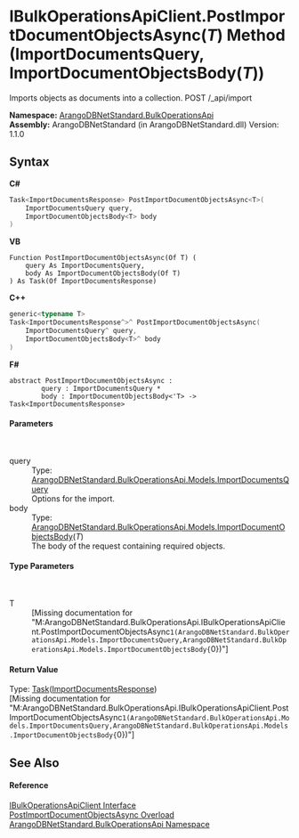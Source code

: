 # IBulkOperationsApiClient.PostImportDocumentObjectsAsync(*T*) Method (ImportDocumentsQuery, ImportDocumentObjectsBody(*T*))
 

Imports objects as documents into a collection. POST /_api/import

**Namespace:**&nbsp;<a href="58ea8fb7-f486-616b-9ed4-6982224f5f8d">ArangoDBNetStandard.BulkOperationsApi</a><br />**Assembly:**&nbsp;ArangoDBNetStandard (in ArangoDBNetStandard.dll) Version: 1.1.0

## Syntax

**C#**<br />
``` C#
Task<ImportDocumentsResponse> PostImportDocumentObjectsAsync<T>(
	ImportDocumentsQuery query,
	ImportDocumentObjectsBody<T> body
)

```

**VB**<br />
``` VB
Function PostImportDocumentObjectsAsync(Of T) ( 
	query As ImportDocumentsQuery,
	body As ImportDocumentObjectsBody(Of T)
) As Task(Of ImportDocumentsResponse)
```

**C++**<br />
``` C++
generic<typename T>
Task<ImportDocumentsResponse^>^ PostImportDocumentObjectsAsync(
	ImportDocumentsQuery^ query, 
	ImportDocumentObjectsBody<T>^ body
)
```

**F#**<br />
``` F#
abstract PostImportDocumentObjectsAsync : 
        query : ImportDocumentsQuery * 
        body : ImportDocumentObjectsBody<'T> -> Task<ImportDocumentsResponse> 

```


#### Parameters
&nbsp;<dl><dt>query</dt><dd>Type: <a href="cccf0af5-eb4f-c35b-37c8-46f4a19d116e">ArangoDBNetStandard.BulkOperationsApi.Models.ImportDocumentsQuery</a><br />Options for the import.</dd><dt>body</dt><dd>Type: <a href="b1f0daa0-6ae0-4698-fa47-271362cd67a6">ArangoDBNetStandard.BulkOperationsApi.Models.ImportDocumentObjectsBody</a>(*T*)<br />The body of the request containing required objects.</dd></dl>

#### Type Parameters
&nbsp;<dl><dt>T</dt><dd>\[Missing <typeparam name="T"/> documentation for "M:ArangoDBNetStandard.BulkOperationsApi.IBulkOperationsApiClient.PostImportDocumentObjectsAsync``1(ArangoDBNetStandard.BulkOperationsApi.Models.ImportDocumentsQuery,ArangoDBNetStandard.BulkOperationsApi.Models.ImportDocumentObjectsBody{``0})"\]</dd></dl>

#### Return Value
Type: <a href="https://docs.microsoft.com/dotnet/api/system.threading.tasks.task-1" target="_blank" rel="noopener noreferrer">Task</a>(<a href="2cea7418-a2f2-1866-76be-d2009adce7ed">ImportDocumentsResponse</a>)<br />\[Missing <returns> documentation for "M:ArangoDBNetStandard.BulkOperationsApi.IBulkOperationsApiClient.PostImportDocumentObjectsAsync``1(ArangoDBNetStandard.BulkOperationsApi.Models.ImportDocumentsQuery,ArangoDBNetStandard.BulkOperationsApi.Models.ImportDocumentObjectsBody{``0})"\]

## See Also


#### Reference
<a href="d00294fc-c4e9-4d65-8b49-9e913e950def">IBulkOperationsApiClient Interface</a><br /><a href="0f137389-c662-8a1c-a8e4-7578bb5664f1">PostImportDocumentObjectsAsync Overload</a><br /><a href="58ea8fb7-f486-616b-9ed4-6982224f5f8d">ArangoDBNetStandard.BulkOperationsApi Namespace</a><br />